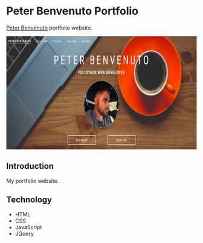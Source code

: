 <h1>Peter Benvenuto Portfolio</h1>

<a href="https://peterben90.github.io/portfolio/">Peter Benvenuto</a> portfolio website.

<img src="images/portfolio.png" width="600" height="300">


<h2>Introduction</h2>

My portfolio website.

<h2>Technology</h2>

- HTML
- CSS
- JavaScript
- JQuery